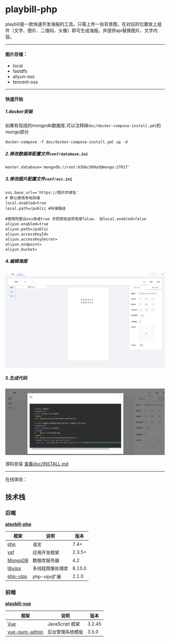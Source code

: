 # playbill-php

playbill是一款快速开发海报的工具。只需上传一张背景图，在对应的位置放上组件（文字、图片、二维码、头像）即可生成海报。并提供api替换图片、文字内容。

---
#### 图片存储：
- local
- fastdfs
- aliyun-oss
- tencent-oss
    
---

#### 快速开始
##### 1.docker安装
如果有现成的mongodb数据库,可以注释掉`doc/docker-compose-install.yml`的mongo部分
```shell script
docker-compose -f doc/docker-compose-install.yml up -d
```
##### 2.修改数据库配置文件`conf/database.ini`
```shell script
master.database='mongodb://root:63bbc509a3@mongo:27017'
```
##### 3.修改图片配置文件`conf/oss.ini`
```shell script
oss.base_url=='https://图片的域名'
# 默认使用本地存储
local.enabled=true
local.path=/public #存储路径

#使用阿里云oss改成true 并把其他选项改成false。 如local.enabled=false 
aliyun.enabled=true  
aliyun.path=/public
aliyun.accessKeyId=
aliyun.accessKeySecret=
aliyun.endpoint=
aliyun.bucket=

```
##### 4.编辑海报
![编辑海报](./doc/1673255586846.jpg)

##### 5.生成代码
![编辑海报](./doc/1673255676472.jpg)

源码安装
[查看doc/INSTALL.md](./doc/INSTALL.md)


---

在线体验：


## 技术栈

### 后端

**[playbill-php](https://github.com/liaoque/playbill-php)**

| 框架 | 说明 |  版本 |
| --- | --- | --- |
| [php](https://www.php.net/) | 语言 |   7.4+ |
| [yaf](https://www.php.net/manual/zh/intro.yaf.php) | 应用开发框架 |   2.3.5+ |
| [MongoDB](https://www.mongodb.com/docs/manual/) | 数据库服务器 | 4.2 |
| [libvips](https://github.com/libvips/libvips) | 多线程图像处理库 | 8.13.0 |
| [php-vips](https://github.com/libvips/php-vips) | php-vips扩展 | 2.1.0 |

### 前端

**[playbill-vue](https://github.com/liaoque/playbill-vue)**

| 框架 | 说明 |  版本 |
| --- | --- | --- |
| [Vue](https://cn.vuejs.org/index.html) | JavaScript 框架 | 3.2.45 |
| [vue-pure-admin](https://github.com/xiaoxian521/vue-pure-admin) | 后台管理系统模版 | 3.5.0 |
